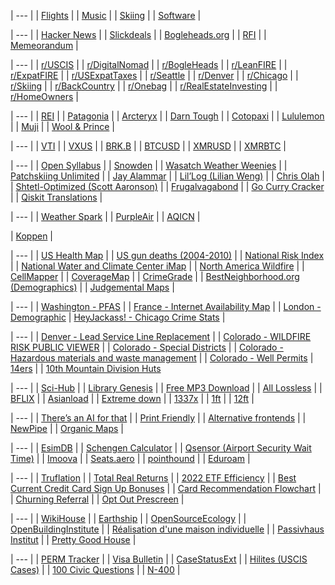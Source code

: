 | --- |
| [Flights](./flights) |
| [Music](./music) |
| [Skiing](./skiing) |
| [Software](./software) |

| --- |
| [Hacker News](https://news.ycombinator.com/) | 
| [Slickdeals](https://slickdeals.net/) |
| [Bogleheads.org](https://bogleheads.org/) |
| [RFI](https://www.rfi.fr/en/) |
| [Memeorandum](https://www.memeorandum.com/) |

| --- |
| [r/USCIS](https://old.reddit.com/r/uscis) |
| [r/DigitalNomad](https://old.reddit.com/r/digitalnomad/) |
| [r/BogleHeads](https://old.reddit.com/r/bogleheads) |
| [r/LeanFIRE](https://old.reddit.com/r/leanfire) |
| [r/ExpatFIRE](https://old.reddit.com/r/expatfire) |
| [r/USExpatTaxes](https://old.reddit.com/r/usexpattaxes) |
| [r/Seattle](https://old.reddit.com/r/seattle) | 
| [r/Denver](https://old.reddit.com/r/denver) |
| [r/Chicago](https://old.reddit.com/r/chicago) |
| [r/Skiing](http://old.reddit.com/r/skiing) |
| [r/BackCountry](https://old.reddit.com/r/backcountry) |
| [r/Onebag](https://old.reddit.com/r/onebag) |
| [r/RealEstateInvesting](http://old.reddit.com/r/realestateinvesting) | 
| [r/HomeOwners](http://old.reddit.com/r/homeowners) |

| --- |
| [REI](https://www.rei.com/) |
| [Patagonia](https://www.patagonia.com/) |
| [Arcteryx](https://arcteryx.com/) |
| [Darn Tough](https://darntough.com/) |
| [Cotopaxi](https://www.cotopaxi.com/) |
| [Lululemon](https://shop.lululemon.com/) |
| [Muji](https://www.muji.us/) |
| [Wool & Prince](https://woolandprince.com/) |

| --- |
| [VTI](https://www.tradingview.com/chart/?symbol=AMEX%3AVTI) |
| [VXUS](https://www.tradingview.com/chart/?symbol=NASDAQ%3AVXUS) |
| [BRK.B](https://www.tradingview.com/chart/?symbol=NYSE%3ABRK.B) |
| [BTCUSD](https://www.tradingview.com/chart/?symbol=BITSTAMP%3ABTCUSD) |
| [XMRUSD](https://www.tradingview.com/chart/?symbol=BYBIT%3AXMRUSDT.P) |
| [XMRBTC](https://www.tradingview.com/chart/?symbol=BINANCE%3AXMRBTC) |

| --- |
| [Open Syllabus](https://nitter.net/search?f=tweets\&q=from%3Aclured+OR+from%3Aopensyllabus\&e-nativeretweets=on\&e-replies=on) |
| [Snowden](https://nitter.net/search?f=tweets\&q=from%3Asnowden\&e-nativeretweets=on\&e-replies=on) |
| [Wasatch Weather Weenies](https://wasatchweatherweenies.blogspot.com/) |
| [Patchskiing Unlimited](https://patchskiing.net/) |
| [Jay Alammar](https://jalammar.github.io/) |
| [Lil’Log (Lilian Weng)](https://lilianweng.github.io/) |
| [Chris Olah](https://colah.github.io/) |
| [Shtetl-Optimized (Scott Aaronson)](https://scottaaronson.blog/) |
| [Frugalvagabond](https://frugalvagabond.com/) | 
| [Go Curry Cracker](https://www.gocurrycracker.com) |
| [Qiskit Translations](https://github.com/qiskit-community/qiskit-translations/projects/2#column-16059157) |

| --- |
| [Weather Spark](https://weatherspark.com) |
| [PurpleAir](https://map.purpleair.com/) |
| [AQICN](https://aqicn.org/map/northamerica/) |

| [Koppen](https://www.gloh2o.org/koppen) |

| --- |
| [US Health Map](https://vizhub.healthdata.org/subnational/usa) |
| [US gun deaths (2004-2010)](https://projects.oregonlive.com/ucc-shooting/gun-deaths) |
| [National Risk Index](https://hazards.fema.gov/nri/map) |
| [National Water and Climate Center iMap](https://nwcc-apps.sc.egov.usda.gov/imap/#version=169&elements=&networks=!&states=!&counties=!&hucs=&minElevation=&maxElevation=&elementSelectType=any&activeOnly=true&activeForecastPointsOnly=false&hucLabels=false&hucIdLabels=false&hucParameterLabels=true&stationLabels=&overlays=&hucOverlays=2&basinOpacity=75&basinNoDataOpacity=25&basemapOpacity=100&maskOpacity=0&mode=data&openSections=dataElement,parameter,date,basin,options,elements,location,networks&controlsOpen=false&popup=&popupMulti=&popupBasin=&base=esriNgwm&displayType=station&basinType=6&dataElement=WTEQ&depth=-8&parameter=PCTMED&frequency=DAILY&duration=I&customDuration=&dayPart=E&year=2023&month=10&day=20&monthPart=E&forecastPubMonth=6&forecastPubDay=1&forecastExceedance=50&useMixedPast=true&seqColor=1&divColor=7&scaleType=D&scaleMin=&scaleMax=&referencePeriodType=POR&referenceBegin=1991&referenceEnd=2020&minimumYears=20&hucAssociations=true&lat=46.32&lon=-98.96&zoom=4.0) |
| [North America Wildfire](https://lens.pathandfocus.com/?endDate=2023-10-24T05%3A59%3A59.999Z&latitude=36.07052007084601&layers=perimeter-estimates%2Cevac-boundaries%2Cfire-perimeters%2Chotspots&longitude=-98.46478897289556&minDate=2023-09-01T06%3A00%3A00.000Z&startDate=2023-10-12T21%3A44%3A50.525Z&zoom=3.890448438727015) |
| [CellMapper](https://www.cellmapper.net) |
| [CoverageMap](https://coveragemap.com) |
| [CrimeGrade](https://crimegrade.org/crime-in-my-area/) |
| [BestNeighborhood.org (Demographics)](https://bestneighborhood.org/) |
| [Judgemental Maps](https://judgmentalmaps.com) |

| --- |
| [Washington - PFAS](https://doh.wa.gov/data-and-statistical-reports/washington-tracking-network-wtn/pfas/dashboard) |
| [France - Internet Availability Map](https://cartefibre.arcep.fr/index.html) |
| [London - Demographic](https://maps.cdrc.ac.uk/#/metrics/countryofbirth/default/BTTTFFT/13/-0.1473/51.5020/)
| [HeyJackass! - Chicago Crime Stats](https://heyjackass.com/) |

| --- |
| [Denver - Lead Service Line Replacement](https://dw.maps.arcgis.com/apps/View/index.html?appid=cb5d6630085b4e4b96ff7fd1adf39025) |
| [Colorado - WILDFIRE RISK PUBLIC VIEWER](https://co-pub.coloradoforestatlas.org/) |
| [Colorado - Special Districts](https://gis.dola.colorado.gov/CO_SpecialDistrict/) |
| [Colorado - Hazardous materials and waste management](https://cdphe.maps.arcgis.com/apps/webappviewer/index.html?id=dbca3a2942764fd8bdb947826a5a2228) |
| [Colorado - Well Permits](https://dwr.state.co.us/Tools/WellPermits)
| [14ers](https://www.14ers.com/) |
| [10th Mountain Division Huts](https://huts.org/)

| --- |
| [Sci-Hub](https://sci-hub.se/) |
| [Library Genesis](http://libgen.rs/) |
| [Free MP3 Download](https://free-mp3-download.net/) |
| [All Lossless](https://alllossless.net) |
| [BFLIX](https://web.bflix.to/home) |
| [Asianload](https://asianembed.io/) |
| [Extreme down](https://www.extreme-down.moe) |
| [1337x](https://1337x.to/) |
| [1ft](https://1ft.io/) |
| [12ft](https://12ft.io/) |

| --- |
| [There’s an AI for that](https://theresanaiforthat.com/alphabetical/) |
| [Print Friendly](https://www.printfriendly.com) |
| [Alternative frontends](https://farside.link/) |
| [NewPipe](https://github.com/TeamNewPipe/NewPipe/releases) |
| [Organic Maps](https://organicmaps.app/) |

| --- |
| [EsimDB](https://esimdb.com) |
| [Schengen Calculator](https://schengenareacalculator.com/) |
| [Qsensor (Airport Security Wait Time)](https://qsensor.co/) |
| [Imoova](https://imoova.com/) |
| [Seats.aero](https://seats.aero/) |
| [pointhound](https://www.pointhound.com/) |
| [Eduroam](https://www.lan.kth.se/eduroam/phones/phones_mobile_guide.html) |

| --- |
| [Truflation](https://truflation.com/) |
| [Total Real Returns](https://totalrealreturns.com/s/USDOLLAR,BRK-B,VTI,VXUS,SGOV?start=2022-01-01) |
| [2022 ETF Efficiency](https://docs.google.com/spreadsheets/u/0/d/1owatGsAWQ3Ep60lo25cpLaj7LoH-FtPSXxNPwGuAMk8/htmlview#gid=437441803) |
| [Best Current Credit Card Sign Up Bonuses](https://www.doctorofcredit.com/best-current-credit-card-sign-bonuses/#Recent_Changes) |
| [Card Recommendation Flowchart](https://m16p-churning.s3.us-east-2.amazonaws.com/Card+Recommendation+Flowchart+Latest.html) |
| [Churning Referral](https://churning.rankt.com/referrals/) |
| [Opt Out Prescreen](https://www.optoutprescreen.com/) |

| --- |
| [WikiHouse](https://www.wikihouse.cc/) |
| [Earthship](https://earthshipbiotecture.com/) |
| [OpenSourceEcology](https://www.opensourceecology.org/) |
| [OpenBuildingInstitute](https://www.openbuildinginstitute.org/) |
| [Réalisation d'une maison individuelle](https://web.archive.org/web/20170918182346/http://www.studiolada.fr/docs/telechargement/maison/dossier-synthese.pdf) |
| [Passivhaus Institut](https://passivehouse.com) |
| [Pretty Good House](https://www.prettygoodhouse.org/) |

| --- |
| [PERM Tracker](https://permtimeline.com/) |
| [Visa Bulletin](https://travel.state.gov/content/travel/en/legal/visa-law0/visa-bulletin.html) |
| [CaseStatusExt](https://www.casestatusext.com/) |
| [Hilites (USCIS Cases)](https://hilites.today/uscis_cases/ioe-stats) |
| [100 Civic Questions](https://www.uscis.gov/citizenship/find-study-materials-and-resources/study-for-the-test/100-civics-questions-and-answers-with-mp3-audio-english-version) |
| [N-400](https://www.uscis.gov/n-400) |
